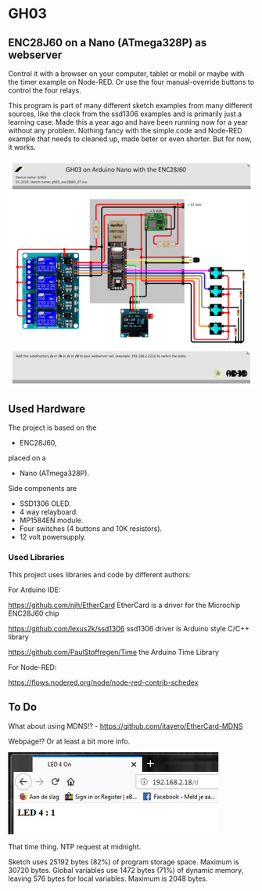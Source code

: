 # GH03

## ENC28J60 on a Nano (ATmega328P) as webserver
Control it with a browser on your computer, tablet or mobil or maybe with the timer example on Node-RED.
Or use the four manual-override buttons to control the four relays.

This program is part of many different sketch examples from many different sources, like the clock from the ssd1306 examples and is primarily just a learning case.
Made this a year ago and have been running now for a year without any problem.
Nothing fancy with the simple code and Node-RED example that needs to cleaned up, made beter or even shorter.
But for now, it works.

![Diagram](https://github.com/Allday3D/GH03/blob/master/gh03_enc28j60_07.jpg)

## Used Hardware
The project is based on the
- ENC28J60,

placed on a
- Nano (ATmega328P).

Side components are
- SSD1306 OLED.
- 4 way relayboard.
- MP1584EN module.
- Four switches (4 buttons and 10K resistors).
- 12 volt powersupply.

### Used Libraries
This project uses libraries and code by different authors:

For Arduino IDE:

https://github.com/njh/EtherCard EtherCard is a driver for the Microchip ENC28J60 chip

https://github.com/lexus2k/ssd1306 ssd1306 driver is Arduino style C/C++ library

https://github.com/PaulStoffregen/Time the Arduino Time Library

For Node-RED:

https://flows.nodered.org/node/node-red-contrib-schedex

## To Do

What about using MDNS!? - https://github.com/itavero/EtherCard-MDNS 

Webpage!? Or at least a bit more info.

![Web view](https://github.com/Allday3D/GH03/blob/master/web_view.jpg)

That time thing. NTP request at midnight.

Sketch uses 25192 bytes (82%) of program storage space. Maximum is 30720 bytes.
Global variables use 1472 bytes (71%) of dynamic memory, leaving 576 bytes for local variables. Maximum is 2048 bytes.



